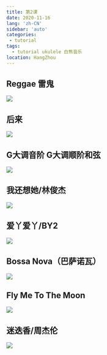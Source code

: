 ```yaml
---
title: 第2课
date: 2020-11-16
lang: 'zh-CN'
sidebar: 'auto'
categories:
 - tutorial
tags: 
  - tutorial ukulele 白熊音乐
location: HangZhou
---
```


<!-- <iframe style="height: -webkit-fill-available;width: -webkit-fill-available;" src="/ukuleleTutorial/进阶2.pdf" scrolling="no" border="0" frameborder="no" framespacing="0" allowfullscreen="true"> </iframe> -->

## Reggae 雷鬼 
![](/ukuleleTutorial/lesson2/2_9.png) 

## 后来 
![](/ukuleleTutorial/lesson2/2_10.png) 

## G大调音阶 G大调顺阶和弦
![](/ukuleleTutorial/lesson2/2_11.png) 

## 我还想她/林俊杰
![](/ukuleleTutorial/lesson2/2_12.png) 

## 爱丫爱丫/BY2
![](/ukuleleTutorial/lesson2/2_13.png) 

## Bossa Nova（巴萨诺瓦）
![](/ukuleleTutorial/lesson2/2_14.png) 

## Fly Me To The Moon
![](/ukuleleTutorial/lesson2/2_15.png) 

## 迷迭香/周杰伦
![](/ukuleleTutorial/lesson2/2_16.png) 